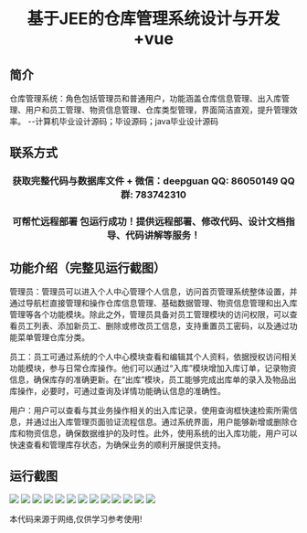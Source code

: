 <p><h1 align="center">基于JEE的仓库管理系统设计与开发+vue</h1></p>

## 简介
仓库管理系统：角色包括管理员和普通用户，功能涵盖仓库信息管理、出入库管理、用户和员工管理、物资信息管理、仓库类型管理，界面简洁直观，提升管理效率。    --计算机毕业设计源码；毕设源码；java毕业设计源码


## 联系方式
<p><h3 align="center">获取完整代码与数据库文件 + 微信：deepguan QQ: 86050149 QQ群: 783742310</h3></p>
<p><h3 align="center">可帮忙远程部署 包运行成功！提供远程部署、修改代码、设计文档指导、代码讲解等服务！</h3></p>

## 功能介绍（完整见运行截图）
管理员：管理员可以进入个人中心管理个人信息，访问首页管理系统整体设置，并通过导航栏直接管理和操作仓库信息管理、基础数据管理、物资信息管理和出入库管理等各个功能模块。除此之外，管理员具备对员工管理模块的访问权限，可以查看员工列表、添加新员工、删除或修改员工信息，支持重置员工密码，以及通过功能菜单管理仓库分类。

员工：员工可通过系统的个人中心模块查看和编辑其个人资料，依据授权访问相关功能模块，参与日常仓库操作。他们可以通过“入库”模块增加入库订单，记录物资信息，确保库存的准确更新。在“出库”模块，员工能够完成出库单的录入及物品出库操作，必要时，可通过查询及详情功能确认信息的准确性。

用户：用户可以查看与其业务操作相关的出入库记录，使用查询框快速检索所需信息，并通过出入库管理页面验证流程信息。通过系统界面，用户能够新增或删除仓库和物资信息，确保数据维护的及时性。此外，使用系统的出入库功能，用户可以快速查看和管理库存状态，为确保业务的顺利开展提供支持。


## 运行截图
![](img/001.jpg)
![](img/002.jpg)
![](img/003.jpg)
![](img/004.jpg)
![](img/005.jpg)
![](img/006.jpg)
![](img/007.jpg)
![](img/008.jpg)
![](img/009.jpg)
![](img/010.jpg)
![](img/011.jpg)
![](img/012.jpg)
![](img/013.jpg)

<p>本代码来源于网络,仅供学习参考使用!</p>
